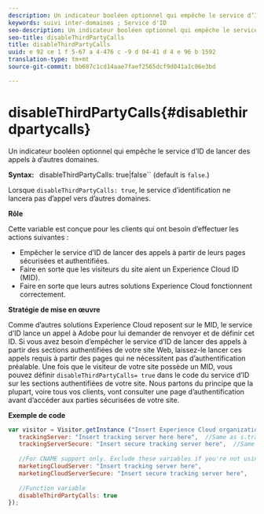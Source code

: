 ```yaml
---
description: Un indicateur booléen optionnel qui empêche le service d’ID de lancer des appels à d’autres domaines.
keywords: suivi inter-domaines ; Service d'ID
seo-description: Un indicateur booléen optionnel qui empêche le service d’ID de lancer des appels à d’autres domaines.
seo-title: disableThirdPartyCalls
title: disableThirdPartyCalls
uuid: e 92 ce 1 f 5-67 a 4-476 c -9 d 04-41 d 4 e 96 b 1592
translation-type: tm+mt
source-git-commit: bb687c1cd14aae7faef2565dcf9d041a1c06e3bd

---
```



# disableThirdPartyCalls{#disablethirdpartycalls}

Un indicateur booléen optionnel qui empêche le service d’ID de lancer des appels à d’autres domaines.

**Syntax:** ` `disableThirdPartyCalls: true|false`` (default is `false`.)

Lorsque `disableThirdPartyCalls: true`, le service d’identification ne lancera pas d’appel vers d’autres domaines.

**Rôle**

Cette variable est conçue pour les clients qui ont besoin d’effectuer les actions suivantes :

* Empêcher le service d’ID de lancer des appels à partir de leurs pages sécurisées et authentifiées.
* Faire en sorte que les visiteurs du site aient un Experience Cloud ID (MID).
* Faire en sorte que leurs autres solutions Experience Cloud fonctionnent correctement.

**Stratégie de mise en œuvre**

Comme d’autres solutions Experience Cloud reposent sur le MID, le service d’ID lance un appel à Adobe pour lui demander de renvoyer et de définir cet ID. Si vous avez besoin d’empêcher le service d’ID de lancer des appels à partir des sections authentifiées de votre site Web, laissez-le lancer ces appels requis à partir des pages qui ne nécessitent pas d’authentification préalable. Une fois que le visiteur de votre site possède un MID, vous pouvez définir `disableThirdPartyCalls= true` dans le code du service d’ID sur les sections authentifiées de votre site. Nous partons du principe que la plupart, voire tous vos clients, vont consulter une page d’authentification avant d’accéder aux parties sécurisées de votre site.

**Exemple de code**

```js
var visitor = Visitor.getInstance ("Insert Experience Cloud organization ID here",{ 
   trackingServer: "Insert tracking server here here",  //Same as s.trackingServer 
   trackingServerSecure: "Insert secure tracking server here",  //Same as s.trackingServerSecure 
 
   //For CNAME support only. Exclude these variables if you're not using CNAME 
   marketingCloudServer: "Insert tracking server here", 
   marketingCloudServerSecure: "Insert secure tracking server here", 
 
   //Function variable 
   disableThirdPartyCalls: true 
}); 
```

